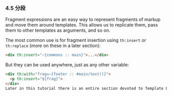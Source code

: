 ### 4.5 分段

Fragment expressions are an easy way to represent fragments of markup and move them around templates. This allows us to replicate them, pass them to other templates as arguments, and so on.

The most common use is for fragment insertion using `th:insert` or `th:replace` (more on these in a later section):
```html
<div th:insert="~{commons :: main}">...</div>
```
But they can be used anywhere, just as any other variable:
```html
<div th:with="frag=~{footer :: #main/text()}">
  <p th:insert="${frag}">
</div>
Later in this tutorial there is an entire section devoted to Template Layout, including deeper explanation of fragment expressions.
```